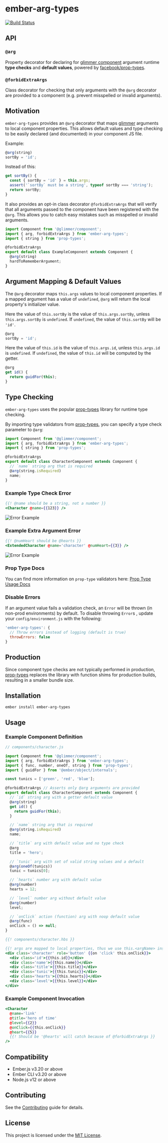 # ember-arg-types

[![Build Status](https://github.com/jkusa/ember-arg-types/actions/workflows/ci.yml/badge.svg)](https://github.com/jkusa/ember-arg-types/actions?query=branch%3Amain)

## API

### `@arg`

Property decorator for declaring for [glimmer component](http://api.emberjs.com/ember/release/modules/@glimmer%2Fcomponent) argument runtime **type checks** and **default values**, powered by [facebook/prop-types](https://github.com/facebook/prop-types).

### `@forbidExtraArgs`

Class decorator for checking that only arguments with the `@arg` decorator are provided to a component (e.g. prevent misspelled or invalid arguments).

## Motivation

`ember-arg-types` provides an `@arg` decorator that maps [glimmer](http://api.emberjs.com/ember/release/modules/@glimmer%2Fcomponent) arguments to local component properties. This allows default values and type checking to be easily declared (and documented) in your component JS file.

Example:

```js
@arg(string)
sortBy = 'id';
```

Instead of this:

```js
get sortBy() {
  const { sortBy = 'id' } = this.args;
  assert('`sortBy` must be a string', typeof sortBy === 'string');
  return sortBy;
}
```

It also provides an opt-in class decorator `@forbidExtraArgs` that will verify that all arguments passed to the component have been registered with the `@arg`. This allows you to catch easy mistakes such as misspelled or invalid arguments.

```js
import Component from '@glimmer/component';
import { arg, forbidExtraArgs } from 'ember-arg-types';
import { string } from 'prop-types';

@forbidExtraArgs
export default class ExampleComponent extends Component {
  @arg(string)
  hardToRememberArgument;
}
```

## Argument Mapping & Default Values

The `@arg` decorator maps `this.args` values to local component properties. If a mapped argument has a value of `undefined`, `@arg` will return the local property's initializer value.

Here the value of `this.sortBy` is the value of `this.args.sortBy`, unless `this.args.sortBy` is `undefined`. If `undefined`, the value of `this.sortBy` will be `'id'`.

```js
@arg
sortBy = 'id';
```

Here the value of `this.id` is the value of `this.args.id`, unless `this.args.id` is `undefined`. If `undefined`, the value of `this.id` will be computed by the getter.

```js
@arg
get id() {
  return guidFor(this);
}
```

## Type Checking

`ember-arg-types` uses the popular [prop-types](https://github.com/facebook/prop-types) library for runtime type checking.

By importing type validators from [prop-types](https://github.com/facebook/prop-types), you can specify a type check parameter to `@arg`:

```js
import Component from '@glimmer/component';
import { arg, forbidExtraArgs } from 'ember-arg-types';
import { string } from 'prop-types';

@forbidExtraArgs
export default class CharacterComponent extends Component {
  // `name` string arg that is required
  @arg(string.isRequired)
  name;
}
```

### Example Type Check Error

```hbs
{{! @name should be a string, not a number }}
<Character @name={{123}} />
```

![Error Example](imgs/error-example.png)

### Example Extra Argument Error

```hbs
{{! @numHeart should be @hearts }}
<ExtendedCharacter @name='character' @numHeart={{3}} />
```

![Error Example](imgs/error-extra-arg-example.png)

### Prop Type Docs

You can find more information on `prop-type` validators here: [Prop Type Usage Docs](https://github.com/facebook/prop-types#usage)

### Disable Errors

If an argument value fails a validation check, an `Error` will be thrown (in non-prod environments) by default. To disable throwing `Error`s , update your `config/environment.js` with the following:

```js
'ember-arg-types': {
  // Throw errors instead of logging (default is true)
  throwErrors: false
}
```

## Production

Since component type checks are not typically performed in production, [prop-types](https://github.com/facebook/prop-types) replaces the library with function shims for production builds, resulting in a smaller bundle size.

## Installation

```
ember install ember-arg-types
```

## Usage

### Example Component Definition

```js
// components/character.js

import Component from '@glimmer/component';
import { arg, forbidExtraArgs } from 'ember-arg-types';
import { func, number, oneOf, string } from 'prop-types';
import { guidFor } from '@ember/object/internals';

const tunics = ['green', 'red', 'blue'];

@forbidExtraArgs // Asserts only @arg arguments are provided
export default class CharacterComponent extends Component {
  // `id` string arg with a getter default value
  @arg(string)
  get id() {
    return guidFor(this);
  }

  // `name` string arg that is required
  @arg(string.isRequired)
  name;

  // `title` arg with default value and no type check
  @arg
  title = 'hero';

  // `tunic` arg with set of valid string values and a default
  @arg(oneOf(tunics))
  tunic = tunics[0];

  // `hearts` number arg with default value
  @arg(number)
  hearts = 12;

  // `level` number arg without default value
  @arg(number)
  level;

  // `onClick` action (function) arg with noop default value
  @arg(func)
  onClick = () => null;
}
```

```hbs
{{! components/character.hbs }}

{{! args are mapped to local properties, thus we use this.<argName> instead of @<argName> }}
<div class='character' role='button' {{on 'click' this.onClick}}>
  <div class='id'>{{this.id}}</div>
  <div class='name'>{{this.name}}</div>
  <div class='title'>{{this.title}}</div>
  <div class='tunic'>{{this.tunic}}</div>
  <div class='hearts'>{{this.hearts}}</div>
  <div class='level'>{{this.level}}</div>
</div>
```

### Example Component Invocation

```hbs
<Character
  @name='link'
  @title='hero of time'
  @level={{2}}
  @onClick={{this.onClick}}
  @heart={{5}}
  {{! Should be '@hearts' will catch because of @forbidExtraArgs }}
/>
```

## Compatibility

- Ember.js v3.20 or above
- Ember CLI v3.20 or above
- Node.js v12 or above

## Contributing

See the [Contributing](CONTRIBUTING.md) guide for details.

## License

This project is licensed under the [MIT License](LICENSE.md).
